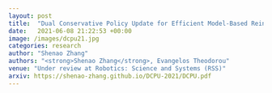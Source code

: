 ```yaml
---
layout: post
title:  "Dual Conservative Policy Update for Efficient Model-Based Reinforcement Learning"
date:   2021-06-08 21:22:53 +00:00
image: /images/dcpu21.jpg
categories: research
author: "Shenao Zhang"
authors: "<strong>Shenao Zhang</strong>, Evangelos Theodorou"
venue: "Under review at Robotics: Science and Systems (RSS)"
arxiv: https://shenao-zhang.github.io/DCPU-2021/DCPU.pdf
---
```

